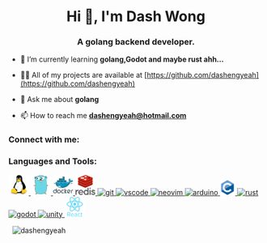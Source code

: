 <h1 align="center">Hi 👋, I'm Dash Wong</h1>
<h3 align="center">A golang backend developer.</h3>

<!-- <p align="left">
    <a href="https://github.com/ryo-ma/github-profile-trophy">
        <img src="https://github-profile-trophy.vercel.app/?username=dashengyeah" alt="dashengyeah" />
    </a>
</p> -->

- 🌱 I’m currently learning **golang,Godot and maybe rust ahh...**

- 👨‍💻 All of my projects are available at [https://github.com/dashengyeah](https://github.com/dashengyeah)

- 💬 Ask me about **golang**

- 📫 How to reach me **dashengyeah@hotmail.com**

<h3 align="left">Connect with me:</h3>
<p align="left">
</p>

<h3 align="left">Languages and Tools:</h3>
<p align="left">
    <a href="https://www.linux.org/" target="_blank" rel="noreferrer">
        <img src="https://raw.githubusercontent.com/devicons/devicon/master/icons/linux/linux-original.svg" alt="linux"
            width="40" height="40" />
    </a>
    <a href="https://golang.org" target="_blank" rel="noreferrer">
        <img src="https://raw.githubusercontent.com/devicons/devicon/master/icons/go/go-original.svg" alt="go"
            width="40" height="40" />
    </a>
    <a href="https://www.docker.com/" target="_blank" rel="noreferrer">
        <img src="https://raw.githubusercontent.com/devicons/devicon/master/icons/docker/docker-original-wordmark.svg"
            alt="docker" width="40" height="40" />
    </a>
    <a href="https://redis.io" target="_blank" rel="noreferrer">
        <img src="https://raw.githubusercontent.com/devicons/devicon/master/icons/redis/redis-original-wordmark.svg"
            alt="redis" width="40" height="40" />
    </a>
    <a href="https://git-scm.com/" target="_blank" rel="noreferrer">
        <img src="https://www.vectorlogo.zone/logos/git-scm/git-scm-icon.svg" alt="git" width="40" height="40" />
    </a>
    <a href="https://git-scm.com/" target="_blank" rel="noreferrer">
        <img src="https://www.vectorlogo.zone/logos/visualstudio_code/visualstudio_code-icon.svg" alt="vscode" width="40" height="40" />
    </a>
    <a href="https://git-scm.com/" target="_blank" rel="noreferrer">
        <img src="https://www.vectorlogo.zone/logos/neovimio/neovimio-ar21.svg" alt="neovim" width="40" height="80" />
    </a>
    <a href="https://www.arduino.cc/" target="_blank" rel="noreferrer">
        <img src="https://cdn.worldvectorlogo.com/logos/arduino-1.svg" alt="arduino" width="30" height="30" />
    </a>
    <a href="https://www.cprogramming.com/" target="_blank" rel="noreferrer">
        <img src="https://raw.githubusercontent.com/devicons/devicon/master/icons/c/c-original.svg" alt="c" width="30" height="30" />
    </a>
    <a href="https://unity.com/" target="_blank" rel="noreferrer">
        <img src="https://www.vectorlogo.zone/logos/rust-lang/rust-lang-icon.svg" alt="rust" width="30" height="30" />
    </a>
    <a href="https://unity.com/" target="_blank" rel="noreferrer">
        <img src="https://www.vectorlogo.zone/logos/godotengine/godotengine-icon.svg" alt="godot" width="30" height="30" />
    </a>
    <a href="https://unity.com/" target="_blank" rel="noreferrer">
        <img src="https://www.vectorlogo.zone/logos/unity3d/unity3d-icon.svg" alt="unity" width="30" height="30" />
    </a>
    <a href="https://reactjs.org/" target="_blank" rel="noreferrer">
        <img src="https://raw.githubusercontent.com/devicons/devicon/master/icons/react/react-original-wordmark.svg"
            alt="react" width="40" height="40" />
    </a>
</p>

<!-- <p>
    <img align="left"
        src="https://github-readme-stats.vercel.app/api/top-langs?username=dashengyeah&show_icons=true&locale=en&layout=compact"
        alt="dashengyeah" />
</p> -->

<p>
    &nbsp;
    <img align="center" src="https://github-readme-stats.vercel.app/api?username=dashengyeah&show_icons=true&locale=en"
        alt="dashengyeah" />
</p>